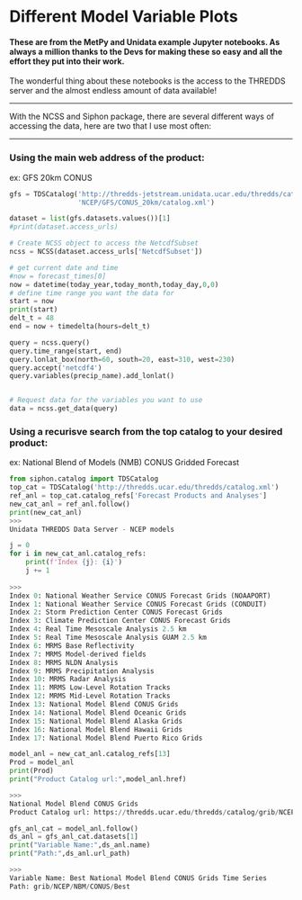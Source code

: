 # Different Model Variable Plots

#### These are from the MetPy and Unidata example Jupyter notebooks. As always a million thanks to the Devs for making these so easy and all the effort they put into their work.

The wonderful thing about these notebooks is the access to the THREDDS server and the almost endless amount of data available!

---

With the NCSS and Siphon package, there are several different ways of accessing the data, here are two that I use most often:

---

<h3> Using the main web address of the product:</h3>

ex: GFS 20km CONUS

```Python
gfs = TDSCatalog('http://thredds-jetstream.unidata.ucar.edu/thredds/catalog/grib/'
                 'NCEP/GFS/CONUS_20km/catalog.xml')

dataset = list(gfs.datasets.values())[1]
#print(dataset.access_urls)

# Create NCSS object to access the NetcdfSubset
ncss = NCSS(dataset.access_urls['NetcdfSubset'])

# get current date and time
#now = forecast_times[0]
now = datetime(today_year,today_month,today_day,0,0)
# define time range you want the data for
start = now
print(start)
delt_t = 48
end = now + timedelta(hours=delt_t)

query = ncss.query()
query.time_range(start, end)
query.lonlat_box(north=60, south=20, east=310, west=230)
query.accept('netcdf4')
query.variables(precip_name).add_lonlat()


# Request data for the variables you want to use
data = ncss.get_data(query)
```

<h3> Using a recurisve search from the top catalog to your desired product:</h3>

ex: National Blend of Models (NMB) CONUS Gridded Forecast

```Python
from siphon.catalog import TDSCatalog
top_cat = TDSCatalog('http://thredds.ucar.edu/thredds/catalog.xml')
ref_anl = top_cat.catalog_refs['Forecast Products and Analyses']
new_cat_anl = ref_anl.follow()
print(new_cat_anl)
>>>
Unidata THREDDS Data Server - NCEP models
```

```Python
j = 0
for i in new_cat_anl.catalog_refs:
    print(f'Index {j}: {i}')
    j += 1
    
>>>
Index 0: National Weather Service CONUS Forecast Grids (NOAAPORT)
Index 1: National Weather Service CONUS Forecast Grids (CONDUIT)
Index 2: Storm Prediction Center CONUS Forecast Grids
Index 3: Climate Prediction Center CONUS Forecast Grids
Index 4: Real Time Mesoscale Analysis 2.5 km
Index 5: Real Time Mesoscale Analysis GUAM 2.5 km
Index 6: MRMS Base Reflectivity
Index 7: MRMS Model-derived fields
Index 8: MRMS NLDN Analysis
Index 9: MRMS Precipitation Analysis
Index 10: MRMS Radar Analysis
Index 11: MRMS Low-Level Rotation Tracks
Index 12: MRMS Mid-Level Rotation Tracks
Index 13: National Model Blend CONUS Grids
Index 14: National Model Blend Oceanic Grids
Index 15: National Model Blend Alaska Grids
Index 16: National Model Blend Hawaii Grids
Index 17: National Model Blend Puerto Rico Grids
```

```Python
model_anl = new_cat_anl.catalog_refs[13]
Prod = model_anl
print(Prod)
print("Product Catalog url:",model_anl.href)

>>>
National Model Blend CONUS Grids
Product Catalog url: https://thredds.ucar.edu/thredds/catalog/grib/NCEP/NBM/CONUS/catalog.xml
```

```Python
gfs_anl_cat = model_anl.follow()
ds_anl = gfs_anl_cat.datasets[1]
print("Variable Name:",ds_anl.name)
print("Path:",ds_anl.url_path)

>>>
Variable Name: Best National Model Blend CONUS Grids Time Series
Path: grib/NCEP/NBM/CONUS/Best
```
